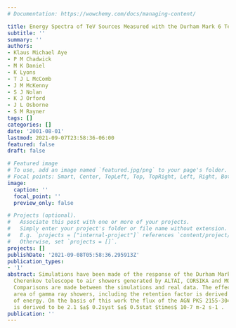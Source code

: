 ```yaml
---
# Documentation: https://wowchemy.com/docs/managing-content/

title: Energy Spectra of TeV Sources Measured with the Durham Mark 6 Telescope
subtitle: ''
summary: ''
authors:
- Klaus Michael Aye
- P M Chadwick
- M K Daniel
- K Lyons
- T J L McComb
- J M McKenny
- S J Nolan
- K J Orford
- J L Osborne
- S M Rayner
tags: []
categories: []
date: '2001-08-01'
lastmod: 2021-09-07T23:58:36-06:00
featured: false
draft: false

# Featured image
# To use, add an image named `featured.jpg/png` to your page's folder.
# Focal points: Smart, Center, TopLeft, Top, TopRight, Left, Right, BottomLeft, Bottom, BottomRight.
image:
  caption: ''
  focal_point: ''
  preview_only: false

# Projects (optional).
#   Associate this post with one or more of your projects.
#   Simply enter your project's folder or file name without extension.
#   E.g. `projects = ["internal-project"]` references `content/project/deep-learning/index.md`.
#   Otherwise, set `projects = []`.
projects: []
publishDate: '2021-09-08T05:58:36.295913Z'
publication_types:
- '1'
abstract: Simulations have been made of the response of the Durham Mark 6 atmospheric
  Cherenkov telescope to air showers generated by ALTAI, CORSIKA and MOCCA codes.
  Comparisons are made between the simulations and real data. The effective collection
  area of gamma ray showers, including the retention factor is derived as a function
  of energy. On the basis of this work the flux of the AGN PKS 2155-304 above 1.5TeV
  is derived to be 2.1 $±$ 0.2syst $±$ 0.5stat $times$ 10-7 m-2 s-1 .
publication: ''
---
```

